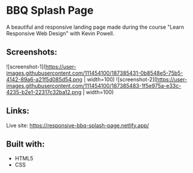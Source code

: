 # BBQ Splash Page
A beautiful and responsive landing page made during the course "Learn Responsive Web Design" with Kevin Powell.
## Screenshots:
![screenshot-1](https://user-images.githubusercontent.com/111454100/187385431-0b8548e5-75b5-4142-89a6-a21f5d085d54.png | width=100)
![screenshot-2](https://user-images.githubusercontent.com/111454100/187385483-1f5e975a-e33c-4235-b2e1-22317c32ba12.png | width=100)
## Links:
Live site: https://responsive-bbq-splash-page.netlify.app/
## Built with:
* HTML5
* CSS
